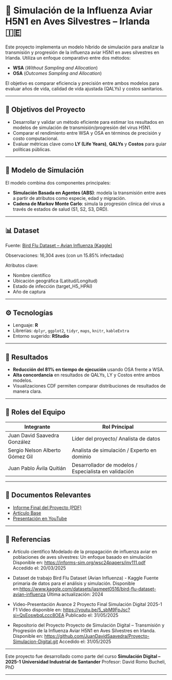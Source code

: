 # 🦠 Simulación de la Influenza Aviar H5N1 en Aves Silvestres – Irlanda 🇮🇪

Este proyecto implementa un modelo híbrido de simulación para analizar la transmisión y progresión de la influenza aviar H5N1 en aves silvestres en Irlanda. Utiliza un enfoque comparativo entre dos métodos:  
- **WSA** (*Without Sampling and Allocation*)  
- **OSA** (*Outcomes Sampling and Allocation*)

El objetivo es comparar eficiencia y precisión entre ambos modelos para evaluar años de vida, calidad de vida ajustada (QALYs) y costos sanitarios.

---

## 🎯 Objetivos del Proyecto

* Desarrollar y validar un método eficiente para estimar los resultados en modelos de simulación de transmisión/progresión del virus H5N1.
* Comparar el rendimiento entre WSA y OSA en términos de precisión y costo computacional.
* Evaluar métricas clave como **LY (Life Years)**, **QALYs** y **Costos** para guiar políticas públicas.

---

## 🧠 Modelo de Simulación

El modelo combina dos componentes principales:

* **Simulación Basada en Agentes (ABS)**: modela la transmisión entre aves a partir de atributos como especie, edad y migración.
* **Cadena de Markov Monte Carlo**: simula la progresión clínica del virus a través de estados de salud (S1, S2, S3, DRD).

---

## 📊 Dataset

Fuente: [Bird Flu Dataset – Avian Influenza (Kaggle)](https://www.kaggle.com/datasets/jasmeet0516/bird-flu-dataset-avian-influenza)

Observaciones: 16,304 aves (con un 15.85% infectadas)

Atributos clave:

* Nombre científico
* Ubicación geográfica (Latitud/Longitud)
* Estado de infección (target\_H5\_HPAI)
* Año de captura

---

## ⚙️ Tecnologías

* Lenguaje: **R**
* Librerías: `dplyr`, `ggplot2`, `tidyr`, `maps`, `knitr`, `kableExtra`
* Entorno sugerido: **RStudio**

---

## 🧪 Resultados

* **Reducción del 81% en tiempo de ejecución** usando OSA frente a WSA.
* **Alta concordancia** en resultados de QALYs, LY y Costos entre ambos modelos.
* Visualizaciones CDF permiten comparar distribuciones de resultados de manera clara.

---

## 👥 Roles del Equipo

| Integrante                      | Rol Principal                                   |
| ------------------------------- | ----------------------------------------------- |
| Juan David Saavedra González    | Líder del proyecto/ Analista de datos    |
| Sergio Nelson Alberto Gómez Gil | Analista de simulación / Experto en dominio     |
| Juan Pablo Ávila Quitián        | Desarrollador de modelos  / Especialista en validación |

---

## 📄 Documentos Relevantes

* [Informe Final del Proyecto (PDF)](./informe_final.pdf)
* [Artículo Base](https://informs-sim.org/wsc24papers/inv111.pdf)
* [Presentación en YouTube](https://youtu.be/5_sbM9FpJsc?si=QsEoswbqLccc8OEA)

---

## 💬 Referencias

* Artículo científico
Modelado de la propagación de influenza aviar en poblaciones de aves silvestres: Un enfoque basado en simulación
Disponible en: https://informs-sim.org/wsc24papers/inv111.pdf
Accedido el: 20/03/2025

* Dataset de trabajo
Bird Flu Dataset (Avian Influenza) - Kaggle
Fuente primaria de datos para el análisis y simulación.
Disponible en:https://www.kaggle.com/datasets/jasmeet0516/bird-flu-dataset-avian-influenza
Última actualización: 2024

* Video-Presentación
Avance 2 Proyecto Final Simulación Digital 2025-1 F1
Video disponible en: https://youtu.be/5_sbM9FpJsc?si=QsEoswbqLccc8OEA
Publicado el: 31/05/2025

* Repositorio del Proyecto
Proyecto de Simulación Digital – Transmisión y Progresión de la Influenza Aviar H5N1 en Aves Silvestres en Irlanda.
Disponible en: https://github.com/JuanDavidSaavedra/Proyecto-Simulacion-Digital.git
Accedido el: 31/05/2025

---

Este proyecto fue desarrollado como parte del curso **Simulación Digital – 2025-1**
**Universidad Industrial de Santander**
Profesor: David Romo Bucheli, PhD

---


